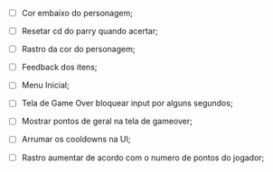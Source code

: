 - [ ] Cor embaixo do personagem;
- [ ] Resetar cd do parry quando acertar;
- [ ] Rastro da cor do personagem;
- [ ] Feedback dos itens;




- [ ] Menu Inicial;
- [ ] Tela de Game Over bloquear input por alguns segundos;
- [ ] Mostrar pontos de geral na tela de gameover;
- [ ] Arrumar os cooldowns na UI;





- [ ] Rastro aumentar de acordo com o numero de pontos do jogador;
